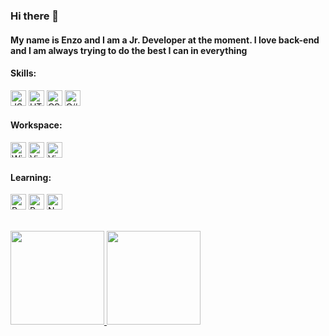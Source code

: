 ### Hi there 👋
#### My name is Enzo and I am a Jr. Developer at the moment. I love back-end and I am always trying to do the best I can in everything


#### Skills:

<img src="https://cdn.jsdelivr.net/gh/devicons/devicon/icons/javascript/javascript-original.svg" alt="JS" height="25" /> <img src="https://cdn.jsdelivr.net/gh/devicons/devicon/icons/html5/html5-original.svg" alt="HTML" height="25" /> <img src="https://cdn.jsdelivr.net/gh/devicons/devicon/icons/css3/css3-original.svg" alt="CSS" height="25" /> <img src="https://cdn.jsdelivr.net/gh/devicons/devicon/icons/csharp/csharp-plain.svg" alt="C#" height="25" />

#### Workspace:

<img src="https://cdn.jsdelivr.net/gh/devicons/devicon/icons/windows8/windows8-original.svg" alt="Windows" height="25" /> <img src="https://cdn.jsdelivr.net/gh/devicons/devicon/icons/visualstudio/visualstudio-plain.svg" alt="Visual Studio" height="25" /> <img src="https://cdn.jsdelivr.net/gh/devicons/devicon/icons/vscode/vscode-original.svg" alt="Visual Studio Code" height="25" />

#### Learning:

<img src="https://cdn.jsdelivr.net/gh/devicons/devicon/icons/python/python-original.svg" alt="Python" height="25"/> <img src="https://cdn.jsdelivr.net/gh/devicons/devicon/icons/react/react-original.svg" alt="React" height="25" /> <img src="https://cdn.jsdelivr.net/gh/devicons/devicon/icons/nodejs/nodejs-original.svg" alt="NodeJS" height="25" />

<br>

<div>
<a href="https://github.com/seu-usuário-aqui">
<img height="150em" src="https://github-readme-stats.vercel.app/api/top-langs/?username=enzolozano&layout=compact&langs_count=7&theme=dracula"/>
<img height="150em" src="https://github-readme-stats.vercel.app/api?username=enzolozano&show_icons=true&theme=dracula&include_all_commits=true&count_private=true"/>
</div>
